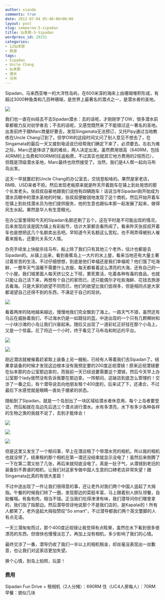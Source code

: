 ```yaml
---
author: xianda
comments: true
date: 2012-07-04 05:40:00+00:00
layout: post
slug: semporna-5-sipadan
title: 仙本那-5-Sipadan
wordpress_id: 28331
categories:
- 12仙本那
- 旅游
tags:
- Sipadan
- Uncle Chang
- 仙本那
- 潜水
- 马布
---
```


Sipadan，马来西亚唯一的大洋性岛屿，在600米深的海床上由珊瑚堆积形成，有超过3000种鱼类和几百种珊瑚，是世界上最著名的潜点之一，是潜水者的圣地。

![](http://pic.yupoo.com/wxda/BVF3P384/medish.jpg)

我们也一直在纠结去不去Sipadan潜水：去的话呢，才刚刚学了OW，很多潜水前辈都极力反对初学者去；不去的话呢，又感觉既然来了不能错过这一著名的圣地。出发前终于跟Marc商量好要去，发现Singamata无法预订，又托Pipy通过当地教练在Uncle Chang订到了。但学OW的这段时间又问了别人意见不想去了，在Singamata的最后一天又接到电话说已经帮我们确定下来了，必须要去。左右为难之际，Marc还是体谅了我的难处，两人决定出发。虽然费用很高（640RM，包括40RM的上岛费和100RM的往返船费，不过其实也就其它地方费用的2倍而已），但既是顶级潜水圣地，Marc最终也欣然接受了。当然，我们是4人帮一起向马布岛出发。

<!-- more -->

这天一早就要赶到Uncle Chang的办公室去，交钱登船啥的。果然是家老店，RMB、USD来者不拒。然后发现老板原来就是昨天开着跑车在镇上到处晃悠的那个长发老头。张叔叔自豪地跟我们说他有四辆跑车！话说当年Sipadan刚开始成为潜水员眼中的潜水圣地的时候，张叔叔便敏锐地发现了这个商机，然后开始开着车在镇上到处找潜水员为他们提供服务，他的生意也跟仙本那一起发展了起来，做得风生水起。果然是华人有生意眼光。

在办公室里得知今天的Sipadan名额还剩了五个，这在平时是不可能出现的情况，后来发现应该是因为镇上有彩船节，估计大家都去看热闹了。看来昨天张叔叔开着车也是想把这几个名额卖出去吧。早知道今天名额这么宽松，也不用弄得被别人催着来报名，还要托关系欠人情。

办完手续坐上快艇杀往马布，船上除了我们只有其他三个老外，估计也都是去Sipadan的。从镇上出来，看到香蕉岛上一大片的水上屋，看来当地还有大量土著过着贫苦的生活。不过仔细想想，到底是他们幸福还是我们幸福呢？他们饿了吃海鲜，一整年天气温暖不需要什么衣服，每天都看着这么漂亮的大海，还有自己的一个小屋。我们城里面人每天挤公交上下班，累死累活，吃着各种有毒的食品，也就只能让自己活下来，再想有个自己的家而已，还只能偶尔才吃些海鲜、花钱去旅游去看海。只是大家的欲望不同而已，他们的欲望比我们低得多，但是相同点是大家都渴望自己还得不到的东西，不满足于自己的现状。

![](http://pic.yupoo.com/wxda/BVF26zr2/medish.jpg)

看着两岸的陆地越来越远，慢慢地我们完全飘到了海上。一路天气不错，虽然还有乌云在威胁着我们，不过海水仍是一如既往的蓝。中途出现的一个只有几颗椰树和一小块沙滩的小岛让我们兴奋起来。随后又出现了一道彩虹正好挂在那个小岛上，又是一个惊喜。花了将近一个小时，终于看见了马布岛和附近的平台。

![](http://pic.yupoo.com/wxda/BVF2vZBJ/medish.jpg)

![](http://pic.yupoo.com/wxda/BVF66Gq8/medish.jpg)

刚近潜店就被催着赶紧取上装备上另一艘船，已经有人等着我们去Sipadan了。结果拿装备的时候才发现这边根本没有我预定要的200度近视潜镜！原来近视潜镜要在仙本那的办公室那边拿的，而我前一天已经说要需要这个潜镜，然后今天早上办公室那个lady居然没有告诉我要在那边拿。一阵郁闷，这破店到底怎么管理的！交涉了一番之后，有个潜导说去向他朋友租个400度的，后来试了下，还凑合，不过最后下水感觉就是眼睛一直处于绷紧的状态。

随船到了Sipadan，就是一个岛划出了一块区域给潜水者休息用，每个上岛者要登记，然后船就在岛边先后选三个潜点进行潜水。水有多漂亮，水下有多少各种各样的生物之类的我就不说了，去到才能体会！

![](http://pic.yupoo.com/wxda/BWwxUaHj/medish.jpg)

![](http://pic.yupoo.com/wxda/BWwyw1Ri/medish.jpg)

![](http://pic.yupoo.com/wxda/BWwz6SKI/medish.jpg)

但是这里又发生了一个郁闷事，早上在潜店租了个带潜水壳的相机，所以我的相机也就没带了。结果租的那个相机在第一潜还没结束就显示没电了！虽然后来倒腾了一下在第二潜又拍了几张，再后来就彻底没电了。真是一肚子气，从潜镜到老旧的装备到不靠谱的相机，让我们对这家专做中国人生意的口碑老店非常失望！跟Singamata比真的有很大差距！

不过中途出现了一件让我们很得意的事，还让老外对我们两个中国人竖起了大拇指。午餐的时候我们转了一圈，发现那边的菜挺丰富，马上跟着别人排队领餐，自助餐哦。有鱼有肉，相当不错。正当我们吃得津津有味，我们潜导问你们哪里拿的，我们指了指那边。然后潜导惊讶地说那个不是我们店的，是Kapalai的！所有人都笑了，老外竖起大拇指赞叹“So smart”，不过潜导都我们两个英文蹩脚的人有点无语。

一天三潜匆匆而过，那个400度近视镜让我觉得有点眩晕，虽然在水下看到很多很漂亮的东西，但很快也慢慢淡忘了。再加上没有相机，多少影响了我们的心情。

最终交涉了一番，潜导仍收了我们一半以上的相机租金，却丝毫没表现出一丝歉意，也让我们对这家店更加失望。

换个心情，到岛上拍照，玩耍！

### 费用

Sipadan Fun Drive + 租相机（2人分摊）：690RM
住（UC4人房每人）：70RM
早餐：貌似几块
